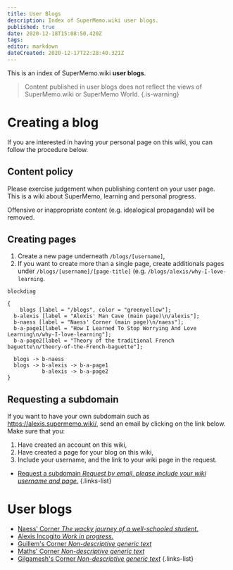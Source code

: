 ```yaml
---
title: User Blogs
description: Index of SuperMemo.wiki user blogs.
published: true
date: 2020-12-18T15:08:50.420Z
tags: 
editor: markdown
dateCreated: 2020-12-17T22:28:40.321Z
---
```


This is an index of SuperMemo.wiki **user blogs**.

> Content published in user blogs does not reflect the views of SuperMemo.wiki or SuperMemo World.
{.is-warning}

# Creating a blog

If you are interested in having your personal page on this wiki, you can follow the procedure below.

## Content policy

Please exercise judgement when publishing content on your user page. This is a wiki about SuperMemo, learning and personal progress.

Offensive or inappropriate content (e.g. idealogical propaganda) will be removed.

## Creating pages

1. Create a new page underneath `/blogs/[username]`,
2. If you want to create more than a single page, create additionals pages under `/blogs/[username]/[page-title]` (e.g. `/blogs/alexis/why-I-love-learning`.

```kroki
blockdiag

{
	blogs [label = "/blogs", color = "greenyellow"];
  b-alexis [label = "Alexis' Man Cave (main page)\n/alexis"];
  b-naess [label = "Naess' Corner (main page)\n/naess"];
  b-a-page1[label = "How I Learned To Stop Worrying And Love Learning\n/why-I-love-learning"];
  b-a-page2[label = "Theory of the traditional French baguette\n/theory-of-the-French-baguette"];
  
  blogs -> b-naess
  blogs -> b-alexis -> b-a-page1
           b-alexis -> b-a-page2
}
```

## Requesting a subdomain

If you want to have your own subdomain such as https://alexis.supermemo.wiki/, send an email by clicking on the link below. Make sure that you:
1. Have created an account on this wiki,
2. Have created a page for your blog on this wiki,
3. Include your username, and the link to your wiki page in the request.

- [Request a subdomain *Request by email, please include your wiki username and page.*](mailto:alexis@supermemo.wiki?subject=[SuperMemo.wiki]%20I%20would%20like%20to%20create%20a%20blog&body=Hello,%0D%0A%0D%0ACould%20you%20please%20create%20a%20subdomain%20for%20my%20blog?%20My%20username%20is%20[username].%20My%20wiki%20page%20is%20[https://www.supermemo.wiki/blogs/[username].%0D%0A%0D%0AThanks!)
{.links-list}

# User blogs

- [Naess' Corner *The wacky journey of a well-schooled student.*](https://naess.supermemo.wiki/)
- [Alexis Incogito *Work in progress.*](https://alexis.supermemo.wiki/)
- [Guillem's Corner *Non-descriptive generic text*](https://guillem.supermemo.wiki)
- [Maths' Corner *Non-descriptive generic text*](https://maths.supermemo.wiki)
- [Gilgamesh's Corner *Non-descriptive generic text*](https://gilgamesh.supermemo.wiki)
{.links-list}
